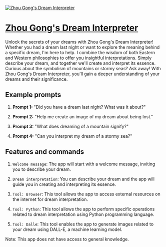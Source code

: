 [![Zhou Gong's Dream Interpreter](https://files.oaiusercontent.com/file-Gd7ELbRRlLwxrZdfJYYDeTmJ?se=2123-10-17T11%3A30%3A23Z&sp=r&sv=2021-08-06&sr=b&rscc=max-age%3D31536000%2C%20immutable&rscd=attachment%3B%20filename%3Daf643b79-8c02-4d5a-b9a4-0f87f5fb52d4.png&sig=DmwXoO1kbLuyfWv/2ep0fEl8k3kiTp72Udx/Z%2B4mSaU%3D)](https://chat.openai.com/g/g-Gh5sl92LO-zhou-gong-s-dream-interpreter)

# [Zhou Gong's Dream Interpreter](https://chat.openai.com/g/g-Gh5sl92LO-zhou-gong-s-dream-interpreter)

Unlock the secrets of your dreams with Zhou Gong's Dream Interpreter! Whether you had a dream last night or want to explore the meaning behind a specific dream, I'm here to help. I combine the wisdom of both Eastern and Western philosophies to offer you insightful interpretations. Simply describe your dream, and together we'll create and interpret its essence. Curious about the symbolism of mountains or stormy seas? Ask away! With Zhou Gong's Dream Interpreter, you'll gain a deeper understanding of your dreams and their significance.

## Example prompts

1. **Prompt 1:** "Did you have a dream last night? What was it about?"

2. **Prompt 2:** "Help me create an image of my dream about being lost."

3. **Prompt 3:** "What does dreaming of a mountain signify?"

4. **Prompt 4:** "Can you interpret my dream of a stormy sea?"

## Features and commands

1. `Welcome message`: The app will start with a welcome message, inviting you to describe your dream.

2. `Dream interpretation`: You can describe your dream and the app will guide you in creating and interpreting its essence.

3. `Tool: Browser`: This tool allows the app to access external resources on the internet for dream interpretation.

4. `Tool: Python`: This tool allows the app to perform specific operations related to dream interpretation using Python programming language.

5. `Tool: Dalle`: This tool enables the app to generate images related to your dream using DALL-E, a machine learning model.

Note: This app does not have access to general knowledge.